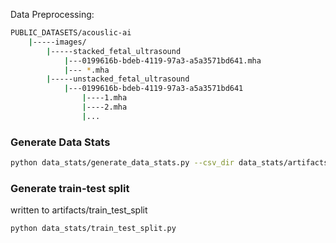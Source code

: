 Data Preprocessing: 
```sh
PUBLIC_DATASETS/acouslic-ai
    |-----images/
        |-----stacked_fetal_ultrasound
            |---0199616b-bdeb-4119-97a3-a5a3571bd641.mha
            |--- *.mha
        |-----unstacked_fetal_ultrasound
            |---0199616b-bdeb-4119-97a3-a5a3571bd641
                |----1.mha
                |----2.mha
                |...
```

### Generate Data Stats

```sh
python data_stats/generate_data_stats.py --csv_dir data_stats/artifacts --csv_filename ACOUSLIC_AI_data_stats.csv 
```

### Generate train-test split
written to artifacts/train_test_split
```sh
python data_stats/train_test_split.py
```